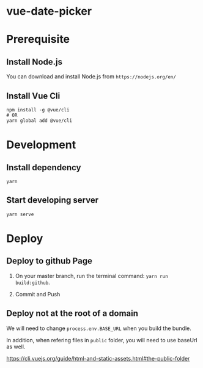 # vue-date-picker

# Prerequisite

## Install Node.js

You can download and install Node.js from `https://nodejs.org/en/`

## Install Vue Cli

```
npm install -g @vue/cli
# OR
yarn global add @vue/cli
```

# Development

## Install dependency

```
yarn
```

## Start developing server

```
yarn serve
```

# Deploy

## Deploy to github Page

1.  On your master branch, run the terminal command: `yarn run build:github`.

2.  Commit and Push

## Deploy not at the root of a domain

We will need to change `process.env.BASE_URL` when you build the bundle.

In addition, when refering files in `public` folder, you will need to use baseUrl as well.

https://cli.vuejs.org/guide/html-and-static-assets.html#the-public-folder
